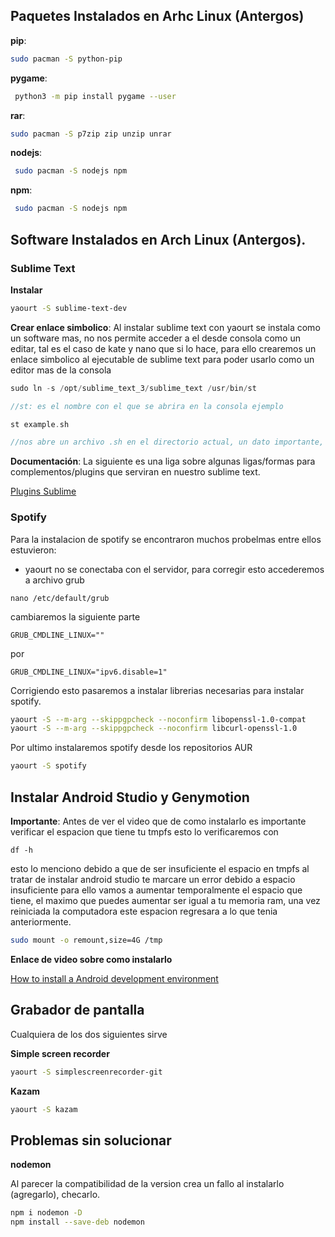 ## Paquetes Instalados en Arhc Linux (Antergos)

**pip**: 
```sh 
sudo pacman -S python-pip 
```

**pygame**: 
```sh
 python3 -m pip install pygame --user 
 ```


**rar**: 
```sh 
sudo pacman -S p7zip zip unzip unrar 
```


**nodejs**:
```sh
 sudo pacman -S nodejs npm
```

**npm**:
```sh
 sudo pacman -S nodejs npm
```

## Software Instalados en Arch Linux (Antergos).

### Sublime Text

**Instalar**
```sh
yaourt -S sublime-text-dev
```


**Crear enlace simbolico**: Al instalar sublime text con yaourt se instala como un software mas, no nos permite acceder a el desde consola como un editar, tal es el caso de kate y nano que si lo hace, para ello crearemos un enlace simbolico al ejecutable de sublime text para poder usarlo como un editor mas de la consola

```c
sudo ln -s /opt/sublime_text_3/sublime_text /usr/bin/st

//st: es el nombre con el que se abrira en la consola ejemplo 

st example.sh

//nos abre un archivo .sh en el directorio actual, un dato importante, solo guardando (ctrl+s), el archivo se creara. 
```


**Documentación**: La siguiente es una liga sobre algunas ligas/formas para complementos/plugins que serviran en nuestro sublime text.

[Plugins Sublime](https://github.com/FranciscoRam/ArchLinux-History/blob/master/plug-sublime.md)


### Spotify
Para la instalacion de spotify se encontraron muchos probelmas entre ellos estuvieron:

*   yaourt no se conectaba con el servidor, para corregir esto accederemos a archivo grub 
```sudo 
nano /etc/default/grub 
```
cambiaremos la siguiente parte

```
GRUB_CMDLINE_LINUX=""
```
por 
```
GRUB_CMDLINE_LINUX="ipv6.disable=1"
```
Corrigiendo esto pasaremos a instalar librerias necesarias para instalar spotify.
```sh
yaourt -S --m-arg --skippgpcheck --noconfirm libopenssl-1.0-compat
yaourt -S --m-arg --skippgpcheck --noconfirm libcurl-openssl-1.0
```

Por ultimo instalaremos spotify desde los repositorios AUR 
```sh
yaourt -S spotify
```

## Instalar Android Studio y Genymotion

**Importante**: Antes de ver el video que de como instalarlo es importante verificar el espacion que tiene tu tmpfs esto lo verificaremos con 
```
df -h
```
esto lo menciono debido a que de ser insuficiente el espacio en tmpfs al tratar de instalar android studio te marcare un error debido a espacio insuficiente para ello vamos a aumentar temporalmente el espacio que tiene, el maximo que puedes aumentar ser igual a tu memoria ram, una vez reiniciada la computadora este espacion regresara a lo que tenia anteriormente.
```sh
sudo mount -o remount,size=4G /tmp
```

**Enlace de video sobre como instalarlo**


[How to install a Android development environment](https://www.youtube.com/watch?v=2EGDIOpp088)

## Grabador de pantalla
Cualquiera de los dos siguientes sirve

**Simple screen recorder**
```sh
yaourt -S simplescreenrecorder-git
```

**Kazam**
```sh
yaourt -S kazam

```





## Problemas sin solucionar
**nodemon**

Al parecer la compatibilidad de la version crea un fallo al instalarlo (agregarlo), checarlo.

```sh
npm i nodemon -D
npm install --save-deb nodemon

```